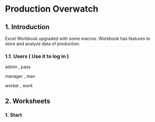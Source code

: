 # Production Overwatch

## 1. Introduction

  Excel Workbook upgraded with some macros. Workbook has features to store and analyze data of production.

  ### 1.1. Users ( Use it to log in )

  admin , pass

  manager , man

  worker , work

## 2. Worksheets

  ### 1. Start
